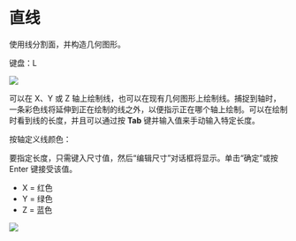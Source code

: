# 直线

使用线分割面，并构造几何图形。

键盘：L

![](../.gitbook/assets/line_toolbar.png)

可以在 X、Y 或 Z 轴上绘制线，也可以在现有几何图形上绘制线。捕捉到轴时，一条彩色线将延伸到正在绘制的线之外，以便指示正在哪个轴上绘制。可以在绘制时看到线的长度，并且可以通过按 **Tab** 键并输入值来手动输入特定长度。

按轴定义线颜色：

要指定长度，只需键入尺寸值，然后“编辑尺寸”对话框将显示。单击“确定”或按 Enter 键接受该值。

* X = 红色
* Y = 绿色
* Z = 蓝色

![](../.gitbook/assets/lines.png)


